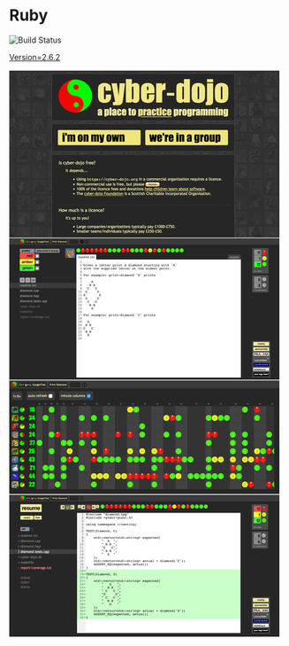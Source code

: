 # Ruby

![Build Status](https://travis-ci.org/cyber-dojo-languages/ruby.svg?branch=master)

[Version=2.6.2](https://github.com/cyber-dojo-languages/ruby/blob/master/check_version.sh)

![cyber-dojo.org home page](https://github.com/cyber-dojo/cyber-dojo/blob/master/shared/home_page_snapshot.png)
